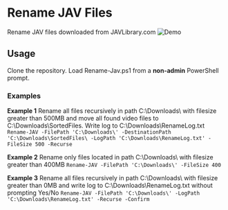 # Rename JAV Files
Rename JAV files downloaded from JAVLibrary.com
![Demo](https://github.com/jvlflame/Rename-JAV-files/blob/master/demo.gif?raw=true)

## Usage
Clone the repository. Load Rename-Jav.ps1 from a **non-admin** PowerShell prompt.

### Examples
**Example 1** Rename all files recursively in path C:\Downloads\ with filesize greater than 500MB and move all found video files to C:\Downloads\SortedFiles\. Write log to C:\Downloads\RenameLog.txt
`Rename-JAV -FilePath 'C:\Downloads\' -DestinationPath 'C:\Downloads\SortedFiles\ -LogPath 'C:\Downloads\RenameLog.txt' -FileSize 500 -Recurse`

**Example 2** Rename only files located in path C:\Downloads\ with filesize greater than 400MB
`Rename-JAV -FilePath 'C:\Downloads\' -FileSize 400`

**Example 3** Rename all files recursively in path C:\Downloads\ with filesize greater than 0MB and write log to C:\Downloads\RenameLog.txt without prompting Yes/No
`Rename-JAV -FilePath 'C:\Downloads\' -LogPath 'C:\Downloads\RenameLog.txt' -Recurse -Confirm`


